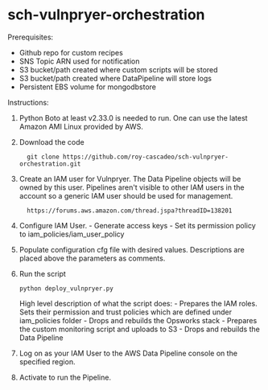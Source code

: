 sch-vulnpryer-orchestration
===========================

Prerequisites:

  - Github repo for custom recipes
  - SNS Topic ARN used for notification
  - S3 bucket/path created where custom scripts will be stored
  - S3 bucket/path created where DataPipeline will store logs
  - Persistent EBS volume for mongodbstore 

Instructions:

1. Python Boto at least v2.33.0 is needed to run. One can use the latest Amazon AMI Linux provided by AWS.

2. Download the code

         git clone https://github.com/roy-cascadeo/sch-vulnpryer-orchestration.git

3. Create an IAM user for Vulnpryer. The Data Pipeline objects will be owned by this user. Pipelines aren't visible to other IAM users in the account so a generic IAM user should be used for management.

         https://forums.aws.amazon.com/thread.jspa?threadID=138201

4. Configure IAM User.
         - Generate access keys
         - Set its permission policy to iam_policies/iam_user_policy

5. Populate configuration cfg file with desired values. Descriptions are placed above the parameters as comments.

6. Run the script

       python deploy_vulnpryer.py

  
     High level description of what the script does:
       - Prepares the IAM roles. Sets their permission and trust policies which are defined under iam_policies folder
       - Drops and rebuilds the Opsworks stack
       - Prepares the custom monitoring script and uploads to S3
       - Drops and rebuilds the Data Pipeline

7. Log on as your IAM User to the AWS Data Pipeline console on the specified region.

8. Activate to run the Pipeline.

